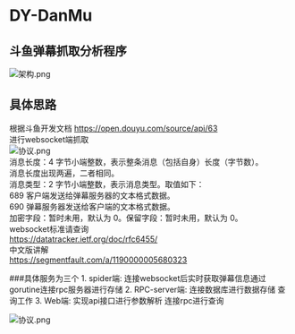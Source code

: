 # DY-DanMu

## 斗鱼弹幕抓取分析程序
![架构.png](https://github.com/xiaxichen/DY-DanMu/blob/master/doc/%E5%BE%AE%E6%9C%8D%E5%8A%A1%E6%9E%B6%E6%9E%84%E5%9B%BE.png)

## 具体思路

根据斗鱼开发文档 https://open.douyu.com/source/api/63  
进行websocket端抓取  
![协议.png](https://github.com/xiaxichen/DY-DanMu/blob/master/doc/%E5%8D%8F%E8%AE%AE.png)  
消息长度：4 字节小端整数，表示整条消息（包括自身）长度（字节数）。  
消息长度出现两遍，二者相同。  
消息类型：2 字节小端整数，表示消息类型。取值如下：  
689 客户端发送给弹幕服务器的文本格式数据。  
690 弹幕服务器发送给客户端的文本格式数据。  
加密字段：暂时未用，默认为 0。保留字段：暂时未用，默认为 0。  
websocket标准请查询  
https://datatracker.ietf.org/doc/rfc6455/  
中文版讲解  
https://segmentfault.com/a/1190000005680323  

###具体服务为三个 
    1. spider端:
        连接websocket后实时获取弹幕信息通过gorutine连接rpc服务器进行存储
    2. RPC-server端:
        连接数据库进行数据存储 查询工作
    3. Web端:
        实现api接口进行参数解析 连接rpc进行查询

![协议.png](https://github.com/xiaxichen/DY-DanMu/blob/master/doc/%E6%B5%81%E7%A8%8B%E5%9B%BE.png)